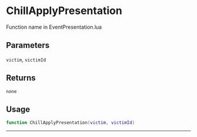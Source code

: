 # ChillApplyPresentation
Function name in EventPresentation.lua
## Parameters
`victim`, `victimId`
## Returns
`none`
## Usage
```lua
function ChillApplyPresentation(victim, victimId)
```
---

